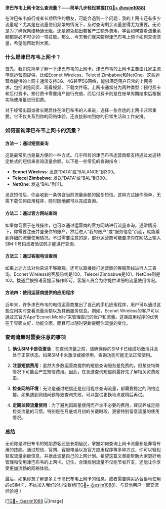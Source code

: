 **津巴布韦上网卡怎么查流量？——简单几步轻松掌握[[TG💪+ @esim1088](https://t.me/s/esim1088)]**

在津巴布韦旅行或者长期居住的朋友，可能会遇到一个问题：我的上网卡还有多少流量呢？尤其是在流量使用频繁的情况下，及时查询剩余流量显得尤为重要。无论是为了确保网络畅通无阻，还是避免超出套餐产生额外费用，学会如何查看流量余额都是必不可少的一项技能。那么，今天我们就来聊聊津巴布韦上网卡如何查询流量，希望能帮助到大家。

### 什么是津巴布韦上网卡？

首先，我们先简单了解一下津巴布韦的上网卡。津巴布韦的上网卡主要由几家主流电信运营商提供，比如Econet Wireless、Telecel Zimbabwe和NetOne。这些运营商提供的上网卡通常支持3G、4G甚至5G网络，能够满足用户日常的上网需求，包括浏览网页、观看视频、下载文件等。上网卡通常分为两种类型：预付费卡和后付费卡。预付费卡需要用户自行充值，而后付费卡则是在账单周期结束后根据实际使用量进行扣费。

对于经常出国或者长期居住在津巴布韦的人来说，选择一张合适的上网卡非常重要。它不仅关系到你的网络体验，还直接影响到你的日常生活和工作安排。

### 如何查询津巴布韦上网卡的流量？

#### 方法一：通过短信查询

这是最常见也是最方便的一种方式。几乎所有的津巴布韦运营商都支持通过发送特定格式的短信来查询流量余额。以下是一些常见的查询指令：

- **Econet Wireless**: 发送“DATA”或“BALANCE”到300。
- **Telecel Zimbabwe**: 发送“DATA”或“BAL”到300。
- **NetOne**: 发送“BAL”到111。

发送短信后，你会收到一条包含当前流量余额的回复短信。这种方式操作简单，无需下载任何应用程序，随时随地都可以完成查询。

#### 方法二：通过官方网站查询

如果你习惯于在线操作，也可以通过运营商的官方网站进行流量查询。通常情况下，你需要注册并登录你的账户，然后进入“我的账户”或“服务信息”页面，就能看到详细的流量使用情况。不过需要注意的是，部分运营商可能要求你在网站上输入SIM卡号码或者验证码才能进行查询。

#### 方法三：通过客服电话查询

如果上述方法对你来说不够直观，还可以直接拨打运营商的客服热线进行人工咨询。Econet Wireless的客服热线是100，Telecel Zimbabwe是101，NetOne则是102。拨通后按照语音提示操作即可，客服人员会为你提供详细的流量使用情况。

#### 方法四：使用运营商提供的应用程序

近年来，许多津巴布韦的电信运营商推出了自己的手机应用程序，用户可以通过这些应用实时查看流量余额以及其他服务信息。例如，Econet Wireless的客户可以通过其官方App“Econet Mobile”来管理自己的账户和流量。这类应用程序的优势在于界面友好，功能全面，而且可以随时更新提醒你流量的变化。

### 查询流量时需要注意的事项

1. **确认SIM卡是否激活**：在查询流量之前，请确保你的SIM卡已经成功激活并且处于正常状态。如果SIM卡未激活或被停用，查询功能可能无法正常使用。
   
2. **注意短信费用**：虽然大多数运营商提供的短信查询服务是免费的，但某些特殊情况下可能会产生短信费用。因此，在发送查询短信前最好先了解相关资费政策。

3. **检查网络环境**：无论是通过短信还是应用程序查询流量，都需要稳定的网络连接。如果遇到网络问题导致查询失败，可以尝试更换地点或稍后再试。

4. **定期监控流量使用**：为了避免因超量使用而产生不必要的费用，建议养成定期检查流量的习惯。特别是在月底或月初的关键时段，更要特别留意流量的使用情况。

### 总结

无论你是津巴布韦的短期游客还是长期居民，掌握如何查询上网卡流量都是非常有用的技能。通过短信、官网、客服电话以及官方应用程序等多种方式，你可以轻松获取流量余额信息，并据此调整自己的上网计划。希望这篇文章能帮助大家更好地管理和使用津巴布韦的上网卡。记住，合理规划流量不仅能节省开支，还能让你享受更加流畅的网络体验。

最后，如果你想了解更多关于津巴布韦上网卡的信息，或者需要购买适合当地使用的eSIM卡，不妨加入我们的讨论群组[[TG💪+ @esim1088](https://t.me/s/esim1088)]，与其他用户一起交流经验吧！

[[TG💪+ @esim1088](https://t.me/s/esim1088) ![Image](https://i.postimg.cc/4NQfJmqS/Snipaste-2025-05-13-00-14-12.png)]